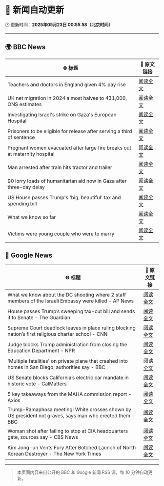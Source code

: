 # 🧠 新闻自动更新

🕒 更新时间：**2025年05月23日 00:55:58（北京时间）**

---

## 🌍 BBC News

| 🌐 标题 | 🔗 原文链接 |
|--------|-------------|
| Teachers and doctors in England given 4% pay rise | [阅读全文](https://www.bbc.com/news/articles/clyv1vxkdjyo) |
| UK net migration in 2024 almost halves to 431,000, ONS estimates | [阅读全文](https://www.bbc.com/news/articles/ckgx3ekkw1eo) |
| Investigating Israel's strike on Gaza's European Hospital | [阅读全文](https://www.bbc.com/news/videos/c4g28z483eko) |
| Prisoners to be eligible for release after serving a third of sentence | [阅读全文](https://www.bbc.com/news/articles/c071d1jgevlo) |
| Pregnant women evacuated after large fire breaks out at maternity hospital | [阅读全文](https://www.bbc.com/news/articles/clygn1p8nwzo) |
| Man arrested after train hits tractor and trailer | [阅读全文](https://www.bbc.com/news/articles/cly3885e58no) |
| 90 lorry loads of humanitarian aid now in Gaza after three-day delay | [阅读全文](https://www.bbc.com/news/articles/czdyv3jp5elo) |
| US House passes Trump's 'big, beautiful' tax and spending bill | [阅读全文](https://www.bbc.com/news/articles/c5yg0kgg2njo) |
| What we know so far | [阅读全文](https://www.bbc.com/news/articles/c8xgv4p114wo) |
| Victims were young couple who were to marry | [阅读全文](https://www.bbc.com/news/articles/ckgn6nd3wlvo) |

## 📰 Google News

| 🌐 标题 | 🔗 原文链接 |
|--------|-------------|
| What we know about the DC shooting where 2 staff members of the Israeli Embassy were killed - AP News | [阅读全文](https://news.google.com/rss/articles/CBMingFBVV95cUxNQnkzeHA2bEdqYUtTVXNWcHYwSk1IbE91M2F2OGk3VG5fclh1UWlyb2lmWWhXLTJnSWdzWWwzMlZwa3dWQWlsakdiczlycFdfRm8wZEJETWhlSExpd3UydnIxbUp5OGJKdjZ0SjJ5bUZMN2dkak1GdU4tRFNTNllqaElHamVrNktBSWh0dVoyREhnUEZNamhhQ2tQNW1oQQ?oc=5) |
| House passes Trump’s sweeping tax-cut bill and sends it to Senate - The Guardian | [阅读全文](https://news.google.com/rss/articles/CBMifkFVX3lxTE4ybUtib0FSQzFpSG5haWotcVVDeUk0RWdpc3lza0RuSlBPc1psSXQ2eE40WDFHOHhOc19DdTJGX3QwSi1vbzJmYXNlMGFZVnpHWUtqTHVsSmlpc3lWVUFZendfd3E5XzN0MEUtRURaVWd2My03emJBSzBVUXZadw?oc=5) |
| Supreme Court deadlock leaves in place ruling blocking nation’s first religious charter school - CNN | [阅读全文](https://news.google.com/rss/articles/CBMifkFVX3lxTE9mQW1KTDhfZkNXaWNtS2NHR0ZWOUhzem5rc1VkTHJiOG1tTVVSMzduWU9LR2JPbnBJSS1ma3poTTEySzNILTJOdWNYb2xYZF9CMjJzNXRoYzFJM1p4czFxRi1QMFY4OS05blR3R19qQWtzU2R6RGlsT05rTDNQd9IBgwFBVV95cUxQbmFZSDl4cWkzdkRqdkJZRzBfa2gzZ1NWRzIxMnVBdl8zWEdyMjNFV28yVGlHUEhNbGVFSlE5VGhFS1IzRnRzUW16T1dLbk5LZWF6WXd3MnFDU25XNkd4blZKQll0WkRBOWhkTkJEdm9QVFg3VTVBVE1OaC1iREFxNW03SQ?oc=5) |
| Judge blocks Trump administration from closing the Education Department - NPR | [阅读全文](https://news.google.com/rss/articles/CBMilAFBVV95cUxQUjMxRzk2d0hPbEdpbGp6NDFoRnNWZjdDXzVZenVPT3k3Sm9XLXp5cmVZMVBPWGVUb1dTVFYyX3pHUHBvNjI3c1MwR3diZGNEZk42WlI3SVZyaFVJTUlTMEFGcXFkVHVkUDQxRVBidDFDRXNGb2lCSFcydlZkNTVYem1Td1h2RkhxUkY1UV8wcHVHcmhR?oc=5) |
| 'Multiple fatalities' on private plane that crashed into homes in San Diego, authorities say - BBC | [阅读全文](https://news.google.com/rss/articles/CBMiVEFVX3lxTFA2VGxkNUFJWk81Rm11VFYtOW5RU3Y2WWI5LWhRU3l1TnVqSEdiN1E0b1IwZ0RkQlh3Mm50dlF0RjFheVhPNU56NFZ5bXVMdUlGYmU0OQ?oc=5) |
| US Senate blocks California’s electric car mandate in historic vote - CalMatters | [阅读全文](https://news.google.com/rss/articles/CBMinAFBVV95cUxONUhmM2JXc05OWTRfUUZTNTZiM2hSeGlINTFYWFZrXzlBMmt4ZjBWQ3pSejMyMTVNYmtnelNYSHh1UF9ISWROeExoQnlwZFZnMW44SjZyOEZtQmVXVFlZTmJhakFNSEN2ZmV5UTJFeTE3V2l5WEtmbDUtN2l1QWVGemltODFQZXlyU2xHSHZqYktpVzY0VUR5eU1jTzE?oc=5) |
| 5 key takeaways from the MAHA commission report - Axios | [阅读全文](https://news.google.com/rss/articles/CBMia0FVX3lxTFA1U1c1TFNKcVpXLVhDaEUwOGp1emZ2U1BSYkNPcEtDVWhnS18yUGF2dGJEamx0Q2JOeXpxVVRTMGwyTkpwTjFpMWNBYmhuaVhlNmlTWnpsdUh5SWh0R2x1aUVzOF9Gekh1elpR?oc=5) |
| Trump-Ramaphosa meeting: White crosses shown by US president not graves, says man who erected them - BBC | [阅读全文](https://news.google.com/rss/articles/CBMiWkFVX3lxTE9UMkRrU2ptOHN3MWtZbE1lRm1QTVV2am10NV9EMEIxYm1fQUpBLUtEeENKcEV5cnRJSmxwVkxua0pTQlJSRGVoLWpQcGRoSVdmWUNWVlFXbzI3d9IBX0FVX3lxTE0wbTF1aEpKY1dhVVBqVnFRdHZUM1JNNHdtQzRTSWExSHd1NTVtLVdRTWNTQXFKRkVKRVVtSDMtZS1xUTBBejQycGtBRG1YaHF4VkxWUE4tVnBhOW5uT0pF?oc=5) |
| Woman shot after failing to stop at CIA headquarters gate, sources say - CBS News | [阅读全文](https://news.google.com/rss/articles/CBMib0FVX3lxTE56VEd1dUwzbVlrbHlsS085emxCYnJmWk50UXI1SzdsZHhLWm1ZMmVoUm9UZWR6RXZKOTExWm9lREpzSVdMcXR1UmlWdmY5ZldpQ01aaW1NSUxPdDE4VHpYNHpLOEdzcWtlVTZ0N0oxTQ?oc=5) |
| Kim Jong-un Vents Fury After Botched Launch of North Korean Destroyer - The New York Times | [阅读全文](https://news.google.com/rss/articles/CBMiiAFBVV95cUxQZENLSlFqaExJVW1UR3pXcXNVcWduci1MYkpxWE9hczNod0RVU2NrWU9RazMtUzhrZGxjU25TalhzRHJnWmNvbmlSR0RZamU5Q3pka1ZoRmdFcVpYaFVtMTN1UnRVaWFMSGFrbk9iSF83cFBERFRIN2NPNEZrYjkzUzBWc29Nd1RE?oc=5) |

---
> 本页面内容来自公开的 BBC 和 Google 新闻 RSS 源，每 10 分钟自动更新。